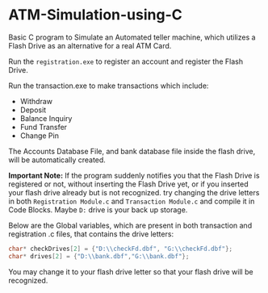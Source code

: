 # ATM-Simulation-using-C

Basic C program to Simulate an Automated teller machine, which utilizes a Flash Drive as an alternative for a real ATM Card.

Run the ```registration.exe``` to register an account and register the Flash Drive.

Run the transaction.exe to make transactions which include:
  - Withdraw
  - Deposit
  - Balance Inquiry
  - Fund Transfer
  - Change Pin

The Accounts Database File, and bank database file inside the flash drive, will be automatically created.

**Important Note:** If the program suddenly notifies you that the Flash Drive is registered or not, without inserting the Flash Drive yet,
or if you inserted your flash drive already but is not recognized. try changing the drive letters in both `Registration Module.c` 
and `Transaction Module.c` and compile it in Code Blocks. Maybe `D:` drive is your back up storage.


Below are the Global variables, which are present in both transaction and registration .c files, that contains the drive letters:
```C 
char* checkDrives[2] = {"D:\\checkFd.dbf", "G:\\checkFd.dbf"};
char* drives[2] = {"D:\\bank.dbf","G:\\bank.dbf"};
```
You may change it to your flash drive letter so that your flash drive will be recognized.
  

